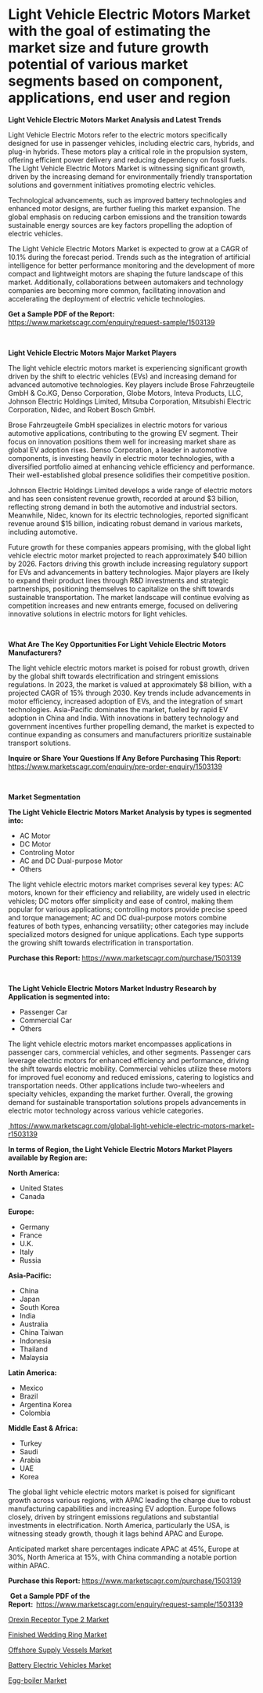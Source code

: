 <p><h1>Light Vehicle Electric Motors Market with the goal of estimating the market size and future growth potential of various market segments based on component, applications, end user and region</h1></p><p><strong>Light Vehicle Electric Motors Market Analysis and Latest Trends</strong></p>
<p><p>Light Vehicle Electric Motors refer to the electric motors specifically designed for use in passenger vehicles, including electric cars, hybrids, and plug-in hybrids. These motors play a critical role in the propulsion system, offering efficient power delivery and reducing dependency on fossil fuels. The Light Vehicle Electric Motors Market is witnessing significant growth, driven by the increasing demand for environmentally friendly transportation solutions and government initiatives promoting electric vehicles. </p><p>Technological advancements, such as improved battery technologies and enhanced motor designs, are further fueling this market expansion. The global emphasis on reducing carbon emissions and the transition towards sustainable energy sources are key factors propelling the adoption of electric vehicles. </p><p>The Light Vehicle Electric Motors Market is expected to grow at a CAGR of 10.1% during the forecast period. Trends such as the integration of artificial intelligence for better performance monitoring and the development of more compact and lightweight motors are shaping the future landscape of this market. Additionally, collaborations between automakers and technology companies are becoming more common, facilitating innovation and accelerating the deployment of electric vehicle technologies.</p></p>
<p><strong>Get a Sample PDF of the Report:&nbsp;</strong> <a href="https://www.marketscagr.com/enquiry/request-sample/1503139?utm_campaign=1265&utm_medium=2&utm_source=Github&utm_content=ia&utm_term=27092024&utm_id=light-vehicle-electric-motors">https://www.marketscagr.com/enquiry/request-sample/1503139</a></p>
<p>&nbsp;</p>
<p><strong>Light Vehicle Electric Motors Major Market Players</strong></p>
<p><p>The light vehicle electric motors market is experiencing significant growth driven by the shift to electric vehicles (EVs) and increasing demand for advanced automotive technologies. Key players include Brose Fahrzeugteile GmbH & Co.KG, Denso Corporation, Globe Motors, Inteva Products, LLC, Johnson Electric Holdings Limited, Mitsuba Corporation, Mitsubishi Electric Corporation, Nidec, and Robert Bosch GmbH.</p><p>Brose Fahrzeugteile GmbH specializes in electric motors for various automotive applications, contributing to the growing EV segment. Their focus on innovation positions them well for increasing market share as global EV adoption rises. Denso Corporation, a leader in automotive components, is investing heavily in electric motor technologies, with a diversified portfolio aimed at enhancing vehicle efficiency and performance. Their well-established global presence solidifies their competitive position.</p><p>Johnson Electric Holdings Limited develops a wide range of electric motors and has seen consistent revenue growth, recorded at around $3 billion, reflecting strong demand in both the automotive and industrial sectors. Meanwhile, Nidec, known for its electric technologies, reported significant revenue around $15 billion, indicating robust demand in various markets, including automotive.</p><p>Future growth for these companies appears promising, with the global light vehicle electric motor market projected to reach approximately $40 billion by 2026. Factors driving this growth include increasing regulatory support for EVs and advancements in battery technologies. Major players are likely to expand their product lines through R&D investments and strategic partnerships, positioning themselves to capitalize on the shift towards sustainable transportation. The market landscape will continue evolving as competition increases and new entrants emerge, focused on delivering innovative solutions in electric motors for light vehicles.</p></p>
<p>&nbsp;</p>
<p><strong>What Are The Key Opportunities For Light Vehicle Electric Motors Manufacturers?</strong></p>
<p><p>The light vehicle electric motors market is poised for robust growth, driven by the global shift towards electrification and stringent emissions regulations. In 2023, the market is valued at approximately $8 billion, with a projected CAGR of 15% through 2030. Key trends include advancements in motor efficiency, increased adoption of EVs, and the integration of smart technologies. Asia-Pacific dominates the market, fueled by rapid EV adoption in China and India. With innovations in battery technology and government incentives further propelling demand, the market is expected to continue expanding as consumers and manufacturers prioritize sustainable transport solutions.</p></p>
<p><strong>Inquire or Share Your Questions If Any Before Purchasing This Report:</strong> <a href="https://www.marketscagr.com/enquiry/pre-order-enquiry/1503139?utm_campaign=1265&utm_medium=2&utm_source=Github&utm_content=ia&utm_term=27092024&utm_id=light-vehicle-electric-motors">https://www.marketscagr.com/enquiry/pre-order-enquiry/1503139</a></p>
<p>&nbsp;</p>
<p><strong>Market Segmentation</strong></p>
<p><strong>The Light Vehicle Electric Motors Market Analysis by types is segmented into:</strong></p>
<p><ul><li>AC Motor</li><li>DC Motor</li><li>Controling Motor</li><li>AC and DC Dual-purpose Motor</li><li>Others</li></ul></p>
<p><p>The light vehicle electric motors market comprises several key types: AC motors, known for their efficiency and reliability, are widely used in electric vehicles; DC motors offer simplicity and ease of control, making them popular for various applications; controlling motors provide precise speed and torque management; AC and DC dual-purpose motors combine features of both types, enhancing versatility; other categories may include specialized motors designed for unique applications. Each type supports the growing shift towards electrification in transportation.</p></p>
<p><strong>Purchase this Report:&nbsp;</strong><a href="https://www.marketscagr.com/purchase/1503139?utm_campaign=1265&utm_medium=2&utm_source=Github&utm_content=ia&utm_term=27092024&utm_id=light-vehicle-electric-motors">https://www.marketscagr.com/purchase/1503139</a></p>
<p>&nbsp;</p>
<p><strong>The Light Vehicle Electric Motors Market Industry Research by Application is segmented into:</strong></p>
<p><ul><li>Passenger Car</li><li>Commercial Car</li><li>Others</li></ul></p>
<p><p>The light vehicle electric motors market encompasses applications in passenger cars, commercial vehicles, and other segments. Passenger cars leverage electric motors for enhanced efficiency and performance, driving the shift towards electric mobility. Commercial vehicles utilize these motors for improved fuel economy and reduced emissions, catering to logistics and transportation needs. Other applications include two-wheelers and specialty vehicles, expanding the market further. Overall, the growing demand for sustainable transportation solutions propels advancements in electric motor technology across various vehicle categories.</p></p>
<p><a href="https://www.marketscagr.com/global-light-vehicle-electric-motors-market-r1503139?utm_campaign=1265&utm_medium=2&utm_source=Github&utm_content=ia&utm_term=27092024&utm_id=light-vehicle-electric-motors">&nbsp;https://www.marketscagr.com/global-light-vehicle-electric-motors-market-r1503139</a></p>
<p><strong>In terms of Region, the Light Vehicle Electric Motors Market Players available by Region are:</strong></p>
<p>
    <p> <strong> North America: </strong>
        <ul>
            <li>United States</li>
            <li>Canada</li>
        </ul>
        </p> 
    <p> <strong> Europe: </strong>
        <ul>
            <li>Germany</li>
            <li>France</li>
            <li>U.K.</li>
            <li>Italy</li>
            <li>Russia</li>
        </ul>
        </p> 
    <p> <strong> Asia-Pacific: </strong>
        <ul>
            <li>China</li>
            <li>Japan</li>
            <li>South Korea</li>
            <li>India</li>
            <li>Australia</li>
            <li>China Taiwan</li>
            <li>Indonesia</li>
            <li>Thailand</li>
            <li>Malaysia</li>
        </ul>
        </p> 
    <p> <strong> Latin America: </strong>
        <ul>
            <li>Mexico</li>
            <li>Brazil</li>
            <li>Argentina Korea</li>
            <li>Colombia</li>
        </ul>
        </p> 
    <p> <strong> Middle East & Africa: </strong>
        <ul>
            <li>Turkey</li>
            <li>Saudi</li>
            <li>Arabia</li>
            <li>UAE</li>
            <li>Korea</li>
        </ul>
    </p>
    </p>
<p><p>The global light vehicle electric motors market is poised for significant growth across various regions, with APAC leading the charge due to robust manufacturing capabilities and increasing EV adoption. Europe follows closely, driven by stringent emissions regulations and substantial investments in electrification. North America, particularly the USA, is witnessing steady growth, though it lags behind APAC and Europe. </p><p>Anticipated market share percentages indicate APAC at 45%, Europe at 30%, North America at 15%, with China commanding a notable portion within APAC.</p></p>
<p><strong>Purchase this Report: </strong><a href="https://www.marketscagr.com/purchase/1503139?utm_campaign=1265&utm_medium=2&utm_source=Github&utm_content=ia&utm_term=27092024&utm_id=light-vehicle-electric-motors">https://www.marketscagr.com/purchase/1503139</a></p>
<p>&nbsp;<strong>Get a Sample PDF of the Report:&nbsp;&nbsp;</strong><a href="https://www.marketscagr.com/enquiry/request-sample/1503139?utm_campaign=1265&utm_medium=2&utm_source=Github&utm_content=ia&utm_term=27092024&utm_id=light-vehicle-electric-motors">https://www.marketscagr.com/enquiry/request-sample/1503139</a></p>
<p><strong></strong></p>
<p><p><a href="https://github.com/RoccoManning/Market-Research-Report-List-7/blob/main/orexin-receptor-type-2-market.md?utm_campaign=1265&utm_medium=2&utm_source=Github&utm_content=ia&utm_term=27092024&utm_id=light-vehicle-electric-motors">Orexin Receptor Type 2 Market</a></p><p><a href="https://issuu.com/reportprime-2/docs/finished-wedding-ring-market-size-2_616638540f7714?utm_campaign=1265&utm_medium=2&utm_source=Github&utm_content=ia&utm_term=27092024&utm_id=light-vehicle-electric-motors">Finished Wedding Ring Market</a></p><p><a href="https://www.linkedin.com/pulse/what-growth-opportunities-challenges-offshore-supply-vessels-jggzf?utm_campaign=1265&utm_medium=2&utm_source=Github&utm_content=ia&utm_term=27092024&utm_id=light-vehicle-electric-motors">Offshore Supply Vessels Market</a></p><p><a href="https://www.linkedin.com/pulse/exploring-battery-electric-vehicles-market-dynamics-global-lkutf?utm_campaign=1265&utm_medium=2&utm_source=Github&utm_content=ia&utm_term=27092024&utm_id=light-vehicle-electric-motors">Battery Electric Vehicles Market</a></p><p><a href="https://issuu.com/reportprime-2/docs/egg-boiler-market-size-2030.pptx_61632307d9d1d0?utm_campaign=1265&utm_medium=2&utm_source=Github&utm_content=ia&utm_term=27092024&utm_id=light-vehicle-electric-motors">Egg-boiler Market</a></p></p>